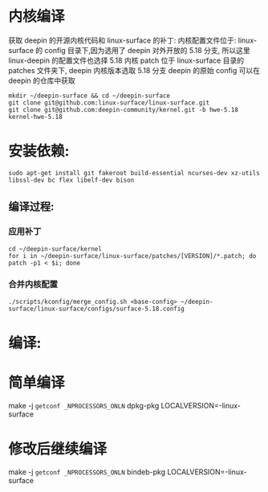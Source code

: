 # 内核编译

获取 deepin 的开源内核代码和 linux-surface 的补丁:
内核配置文件位于: linux-surface 的 config 目录下,因为选用了 deepin 对外开放的 5.18 分支, 所以这里 linux-deepin 的配置文件也选择 5.18
内核 patch 位于 linux-surface 目录的 patches 文件夹下, deepin 内核版本选取 5.18 分支
deepin 的原始 config 可以在 deepin 的仓库中获取

```
mkdir ~/deepin-surface && cd ~/deepin-surface
git clone git@github.com:linux-surface/linux-surface.git
git clone git@github.com:deepin-community/kernel.git -b hwe-5.18 kernel-hwe-5.18
```

# 安装依赖:

```
sudo apt-get install git fakeroot build-essential ncurses-dev xz-utils libssl-dev bc flex libelf-dev bison 
```

## 编译过程:
### 应用补丁

```
cd ~/deepin-surface/kernel
for i in ~/deepin-surface/linux-surface/patches/[VERSION]/*.patch; do patch -p1 < $i; done
```

### 合并内核配置

```
./scripts/kconfig/merge_config.sh <base-config> ~/deepin-surface/linux-surface/configs/surface-5.18.config
```

# 编译:
# 简单编译
make -j `getconf _NPROCESSORS_ONLN` dpkg-pkg LOCALVERSION=-linux-surface
# 修改后继续编译
make -j `getconf _NPROCESSORS_ONLN` bindeb-pkg LOCALVERSION=-linux-surface

